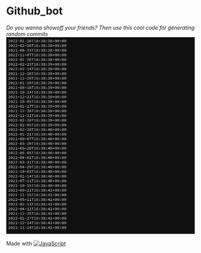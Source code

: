# Github_bot

_Do you wanna showoff your friends? Then use this cool code for generating random commits_
![My image](https://github.com/basit21740/github_bot/blob/main/demo.png?raw=true)

Made with  <a href="https://github.com/search?q=user%3ABasit21740+language%3Ajavascript"><img alt="JavaScript" src="https://img.shields.io/badge/JavaScript-F7DF1E.svg?logo=javascript&logoColor=black"></a>
